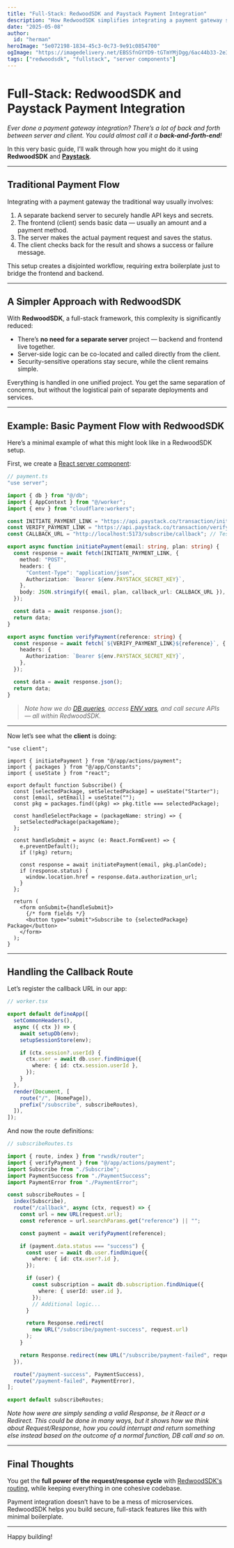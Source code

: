 ```yaml
---
title: "Full-Stack: RedwoodSDK and Paystack Payment Integration"
description: "How RedwoodSDK simplifies integrating a payment gateway such as Paystack into your application."
date: "2025-05-08"
author: 
  id: "herman"
heroImage: "5e072198-1834-45c3-0c73-9e91c0854700"
ogImage: "https://imagedelivery.net/EBSSfnGYYD9-tGTmYMjDgg/6ac44b33-2e30-416d-703a-dd570d738d00/public"
tags: ["redwoodsdk", "fullstack", "server components"]
---
```


# Full-Stack: RedwoodSDK and Paystack Payment Integration

_Ever done a payment gateway integration? There’s a lot of back and forth between server and client. You could almost call it a **back-and-forth-end**!_

In this very basic guide, I’ll walk through how you might do it using **RedwoodSDK** and [**Paystack**](https://paystack.com/).

---

## Traditional Payment Flow

Integrating with a payment gateway the traditional way usually involves:

1. A separate backend server to securely handle API keys and secrets.
2. The frontend (client) sends basic data — usually an amount and a payment method.
3. The server makes the actual payment request and saves the status.
4. The client checks back for the result and shows a success or failure message.

This setup creates a disjointed workflow, requiring extra boilerplate just to bridge the frontend and backend.

---

## A Simpler Approach with RedwoodSDK

With **RedwoodSDK**, a full-stack framework, this complexity is significantly reduced:

- There’s **no need for a separate server** project — backend and frontend live together.
- Server-side logic can be co-located and called directly from the client.
- Security-sensitive operations stay secure, while the client remains simple.

Everything is handled in one unified project. You get the same separation of concerns, but without the logistical pain of separate deployments and services.

---

## Example: Basic Payment Flow with RedwoodSDK

Here’s a minimal example of what this might look like in a RedwoodSDK setup.

First, we create a [React server component](https://docs.rwsdk.com/core/react-server-components/):

```ts
// payment.ts
"use server";

import { db } from "@/db";
import { AppContext } from "@/worker";
import { env } from "cloudflare:workers";

const INITIATE_PAYMENT_LINK = "https://api.paystack.co/transaction/initialize";
const VERIFY_PAYMENT_LINK = "https://api.paystack.co/transaction/verify/";
const CALLBACK_URL = "http://localhost:5173/subscribe/callback"; // Testing locally

export async function initiatePayment(email: string, plan: string) {
  const response = await fetch(INITIATE_PAYMENT_LINK, {
    method: "POST",
    headers: {
      "Content-Type": "application/json",
      Authorization: `Bearer ${env.PAYSTACK_SECRET_KEY}`,
    },
    body: JSON.stringify({ email, plan, callback_url: CALLBACK_URL }),
  });

  const data = await response.json();
  return data;
}

export async function verifyPayment(reference: string) {
  const response = await fetch(`${VERIFY_PAYMENT_LINK}${reference}`, {
    headers: {
      Authorization: `Bearer ${env.PAYSTACK_SECRET_KEY}`,
    },
  });

  const data = await response.json();
  return data;
}
```

> _Note how we do [DB queries](https://docs.rwsdk.com/core/database/), access [ENV vars](https://docs.rwsdk.com/core/env-vars/), and call secure APIs — all within RedwoodSDK._

---

Now let’s see what the **client** is doing:

```tsx
"use client";

import { initiatePayment } from "@/app/actions/payment";
import { packages } from "@/app/Constants";
import { useState } from "react";

export default function Subscribe() {
  const [selectedPackage, setSelectedPackage] = useState("Starter");
  const [email, setEmail] = useState("");
  const pkg = packages.find((pkg) => pkg.title === selectedPackage);

  const handleSelectPackage = (packageName: string) => {
    setSelectedPackage(packageName);
  };

  const handleSubmit = async (e: React.FormEvent) => {
    e.preventDefault();
    if (!pkg) return;

    const response = await initiatePayment(email, pkg.planCode);
    if (response.status) {
      window.location.href = response.data.authorization_url;
    }
  };

  return (
    <form onSubmit={handleSubmit}>
      {/* form fields */}
      <button type="submit">Subscribe to {selectedPackage} Package</button>
    </form>
  );
}
```

---

## Handling the Callback Route

Let’s register the callback URL in our app:

```ts
// worker.tsx

export default defineApp([
  setCommonHeaders(),
  async ({ ctx }) => {
    await setupDb(env);
    setupSessionStore(env);

    if (ctx.session?.userId) {
      ctx.user = await db.user.findUnique({
        where: { id: ctx.session.userId },
      });
    }
  },
  render(Document, [
    route("/", [HomePage]),
    prefix("/subscribe", subscribeRoutes),
  ]),
]);
```

And now the route definitions:

```ts
// subscribeRoutes.ts

import { route, index } from "rwsdk/router";
import { verifyPayment } from "@/app/actions/payment";
import Subscribe from "./Subscribe";
import PaymentSuccess from "./PaymentSuccess";
import PaymentError from "./PaymentError";

const subscribeRoutes = [
  index(Subscribe),
  route("/callback", async (ctx, request) => {
    const url = new URL(request.url);
    const reference = url.searchParams.get("reference") || "";

    const payment = await verifyPayment(reference);

    if (payment.data.status === "success") {
      const user = await db.user.findUnique({
        where: { id: ctx.user?.id },
      });

      if (user) {
        const subscription = await db.subscription.findUnique({
          where: { userId: user.id },
        });
        // Additional logic...
      }

      return Response.redirect(
        new URL("/subscribe/payment-success", request.url)
      );
    }

    return Response.redirect(new URL("/subscribe/payment-failed", request.url));
  }),

  route("/payment-success", PaymentSuccess),
  route("/payment-failed", PaymentError),
];

export default subscribeRoutes;
```

_Note how were are simply sending a valid Response, be it React or a Redirect. This could be done in many ways, but it shows how we think about Request/Response, how you could interrupt and return something else instead based on the outcome of a normal function, DB call and so on._

---

## Final Thoughts

You get the **full power of the request/response cycle** with [RedwoodSDK's routing](https://docs.rwsdk.com/core/routing/), while keeping everything in one cohesive codebase.

Payment integration doesn’t have to be a mess of microservices. RedwoodSDK helps you build secure, full-stack features like this with minimal boilerplate.

---

Happy building!
